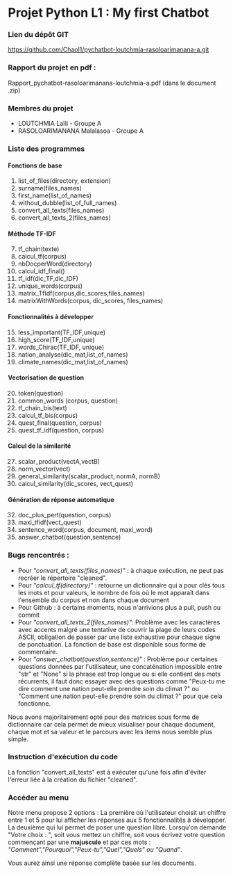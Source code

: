 # Projet Python L1 : My first Chatbot

### Lien du dépôt GIT
https://github.com/Chaol1/pychatbot-loutchmia-rasoloarimanana-a.git

### Rapport du projet en pdf : 
Rapport_pychatbot-rasoloarimanana-loutchmia-a.pdf (dans le document .zip)

### Membres du projet
- LOUTCHMIA Laïli - Groupe A
- RASOLOARIMANANA Malalasoa - Groupe A
 
### Liste des programmes 
#### Fonctions de base
1) list_of_files(directory, extension)
2) surname(files_names)
3) first_name(list_of_names)
4) without_dubble(list_of_full_names)
5) convert_all_texts(files_names)
6) convert_all_texts_2(files_names)

#### Méthode TF-IDF

7) tf_chain(texte)
8) calcul_tf(corpus)
9) nbDocperWord(directory)
10) calcul_idf_final()
11) tf_idf(dic_TF,dic_IDF)
12) unique_words(corpus)
13) matrix_TfIdf(corpus,dic_scores,files_names)
14) matrixWithWords(corpus, dic_scores, files_names)

#### Fonctionnalités à développer
15) less_important(TF_IDF,unique)
16) high_score(TF_IDF,unique)
17) words_Chirac(TF_IDF, unique)
18) nation_analyse(dic_mat,list_of_names)
19) climate_names(dic_mat,list_of_names)

#### Vectorisation de question
20) token(question)
21) common_words (corpus, question)
22) tf_chain_bis(text)
23) calcul_tf_bis(corpus)
24) quest_final(question, corpus)
25) quest_tf_idf(question, corpus)

#### Calcul de la similarité
27) scalar_product(vectA,vectB)
28) norm_vector(vect)
29) general_similarity(scalar_product, normA, normB)
30) calcul_similarity(dic_scores, vect_quest)

#### Génération de réponse automatique
32) doc_plus_pert(question, corpus)
33) maxi_tfidf(vect_quest)
34) sentence_word(corpus, document, maxi_word)
35) answer_chatbot(question,sentence)

### Bugs rencontrés :
- Pour *"convert_all_texts(files_names)"* : à chaque exécution, ne peut pas recréer le répertoire "cleaned".
- Pour *"calcul_tf(directory)"* : retourne un dictionnaire qui a pour clés tous les mots et pour valeurs, le nombre de fois où le mot apparaît dans l'ensemble du corpus et non dans chaque document
- Pour Github : à certains moments, nous n'arrivions plus à pull, push ou commit
- Pour *"convert_all_texts_2(files_names)"*: Problème avec les caractères avec accents malgré une tentative de couvrir la plage de leurs codes ASCII, obligation de passer par une liste exhaustive pour chaque signe de ponctuation. La fonction de base est disponible sous forme de commentaire.
- Pour *"answer_chatbot(question,sentence)"* : Problème pour certaines questions données par l'utilisateur, une concaténation impossible entre "str" et "None" si la phrase est trop longue ou si elle contient des mots récurrents, il faut donc essayer avec des questions comme "Peux-tu me dire comment une nation peut-elle prendre soin du climat ?" ou "Comment une nation peut-elle prendre soin du climat ?" pour que cela fonctionne.

Nous avons majoritairement opté pour des matrices sous forme de dictionnaire car cela permet de mieux visualiser pour chaque document, chaque mot et sa valeur et le parcours avec les items nous semble plus simple.

### Instruction d'exécution du code 

La fonction "convert_all_texts" est à exécuter qu'une fois afin d'éviter l'erreur liée à la création du fichier "cleaned". 

### Accéder au menu
Notre menu propose 2 options : 
La première où l'utilisateur choisit un chiffre entre 1 et 5 pour lui afficher les réponses aux 5 fonctionnalités à développer.
La deuxième qui lui permet de poser une question libre.
Lorsqu'on demande "Votre choix : ", soit vous mettez un chiffre, soit vous écrivez votre question commençant par une **majuscule** et par ces mots : *"Comment","Pourquoi","Peux-tu","Quel","Quels" ou "Quand"*. 

Vous aurez ainsi une réponse complète basée sur les documents.
